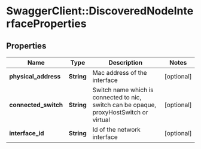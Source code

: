 # SwaggerClient::DiscoveredNodeInterfaceProperties

## Properties
Name | Type | Description | Notes
------------ | ------------- | ------------- | -------------
**physical_address** | **String** | Mac address of the interface | [optional] 
**connected_switch** | **String** | Switch name which is connected to nic, switch can be opaque, proxyHostSwitch or virtual | [optional] 
**interface_id** | **String** | Id of the network interface | [optional] 


